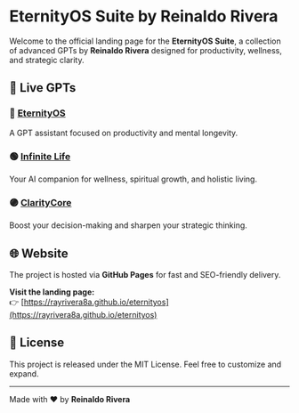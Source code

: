 # EternityOS Suite by Reinaldo Rivera

Welcome to the official landing page for the **EternityOS Suite**, a collection of advanced GPTs by **Reinaldo Rivera** designed for productivity, wellness, and strategic clarity.

## 🚀 Live GPTs

### 🔵 [EternityOS](https://chatgpt.com/g/g-6856ea193b1c8191b97f03d85f8ff7fe-eternityos)
A GPT assistant focused on productivity and mental longevity.

### 🟢 [Infinite Life](https://chatgpt.com/g/g-6856b24c7b8c819188b41bd11a98410c-infinite-life)
Your AI companion for wellness, spiritual growth, and holistic living.

### 🟣 [ClarityCore](https://chatgpt.com/g/g-6856fab83d4881919273cf01f0320319-claritycore)
Boost your decision-making and sharpen your strategic thinking.

## 🌐 Website

The project is hosted via **GitHub Pages** for fast and SEO-friendly delivery.

**Visit the landing page:**  
👉 [https://rayrivera8a.github.io/eternityos](https://rayrivera8a.github.io/eternityos)  


## 📄 License

This project is released under the MIT License. Feel free to customize and expand.

---

Made with ❤️ by **Reinaldo Rivera**
